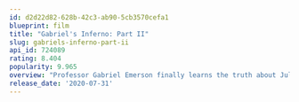 ```yaml
---
id: d2d22d82-628b-42c3-ab90-5cb3570cefa1
blueprint: film
title: "Gabriel's Inferno: Part II"
slug: gabriels-inferno-part-ii
api_id: 724089
rating: 8.404
popularity: 9.965
overview: "Professor Gabriel Emerson finally learns the truth about Julia Mitchell's identity, but his realization comes a moment too late. Julia is done waiting for the well-respected Dante specialist to remember her and wants nothing more to do with him. Can Gabriel win back her heart before she finds love in another's arms?"
release_date: '2020-07-31'
---
```

